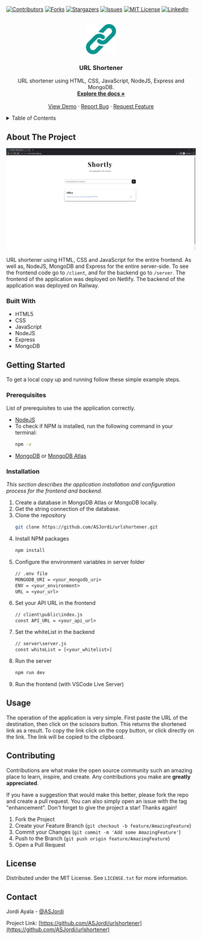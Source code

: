 <a name="readme-top"></a>

[![Contributors][contributors-shield]][contributors-url]
[![Forks][forks-shield]][forks-url]
[![Stargazers][stars-shield]][stars-url]
[![Issues][issues-shield]][issues-url]
[![MIT License][license-shield]][license-url]
[![LinkedIn][linkedin-shield]][linkedin-url]

<!-- PROJECT LOGO -->
<br />
<div align="center">
  <a href="https://github.com/ASJordi/urlshortener">
    <img src="client/public/images/logo.png" alt="Logo" width="80" height="80">
  </a>

  <h3 align="center">URL Shortener</h3>

  <p align="center">
    URL shortener using HTML, CSS, JavaScript, NodeJS, Express and MongoDB. 
    <br />
    <a href="https://github.com/ASJordi/urlshortener"><strong>Explore the docs »</strong></a>
    <br />
    <br />
    <a href="https://link-shortly.netlify.app/">View Demo</a>
    ·
    <a href="https://github.com/ASJordi/urlshortener/issues">Report Bug</a>
    ·
    <a href="https://github.com/ASJordi/urlshortener/issues">Request Feature</a>
  </p>
</div>

<!-- TABLE OF CONTENTS -->
<details>
  <summary>Table of Contents</summary>
  <ol>
    <li>
      <a href="#about-the-project">About The Project</a>
      <ul>
        <li><a href="#built-with">Built With</a></li>
      </ul>
    </li>
    <li>
      <a href="#getting-started">Getting Started</a>
      <ul>
        <li><a href="#prerequisites">Prerequisites</a></li>
        <li><a href="#installation">Installation</a></li>
      </ul>
    </li>
    <li><a href="#usage">Usage</a></li>
    <li><a href="#contributing">Contributing</a></li>
    <li><a href="#license">License</a></li>
    <li><a href="#contact">Contact</a></li>
  </ol>
</details>

<!-- ABOUT THE PROJECT -->
## About The Project

[![Product Name Screen Shot][product-screenshot]](https://link-shortly.netlify.app/)

URL shortener using HTML, CSS and JavaScript for the entire frontend. As well as, NodeJS, MongoDB and Express for the entire server-side. To see the frontend code go to `/client`, and for the backend go to `/server`.
The frontend of the application was deployed on Netlify. The backend of the application was deployed on Railway.

### Built With

* HTML5
* CSS
* JavaScript
* NodeJS
* Express
* MongoDB

<!-- GETTING STARTED -->
## Getting Started

To get a local copy up and running follow these simple example steps.

### Prerequisites

List of prerequisites to use the application correctly.
* [NodeJS](https://nodejs.org/en/download)
* To check if NPM is installed, run the following command in your terminal:
  ```sh
  npm -v
  ```
* [MongoDB](https://www.mongodb.com/try/download/community) or [MongoDB Atlas](https://www.mongodb.com/cloud/atlas)

### Installation

_This section describes the application installation and configuration process for the frontend and backend._

1. Create a database in MongoDB Atlas or MongoDB locally.
2. Get the string connection of the database.
3. Clone the repository
   ```sh
   git clone https://github.com/ASJordi/urlshortener.git
   ```
4. Install NPM packages
   ```sh
   npm install
   ```
5. Configure the environment variables in server folder
   ```JS
   // .env file
   MONGODB_URI = <your_mongodb_uri>
   ENV = <your_environment>
   URL = <your_url>
   ``` 
6. Set your API URL in the frontend
   ```JS
   // client\public\index.js
   const API_URL = <your_api_url>
   ```
7. Set the whiteList in the backend
   ```JS
   // server\server.js
   const whiteList = [<your_whitelist>]
   ```
8. Run the server
   ```sh
   npm run dev
   ```
9.  Run the frontend (with VSCode Live Server)

<!-- USAGE EXAMPLES -->
## Usage
The operation of the application is very simple. First paste the URL of the destination, then click on the scissors button. This returns the shortened link as a result. To copy the link click on the copy button, or click directly on the link. The link will be copied to the clipboard.

<!-- CONTRIBUTING -->
## Contributing

Contributions are what make the open source community such an amazing place to learn, inspire, and create. Any contributions you make are **greatly appreciated**.

If you have a suggestion that would make this better, please fork the repo and create a pull request. You can also simply open an issue with the tag "enhancement".
Don't forget to give the project a star! Thanks again!

1. Fork the Project
2. Create your Feature Branch (`git checkout -b feature/AmazingFeature`)
3. Commit your Changes (`git commit -m 'Add some AmazingFeature'`)
4. Push to the Branch (`git push origin feature/AmazingFeature`)
5. Open a Pull Request

<!-- LICENSE -->
## License

Distributed under the MIT License. See `LICENSE.txt` for more information.

<!-- CONTACT -->
## Contact

Jordi Ayala - [@ASJordi](https://twitter.com/ASJordi)

Project Link: [https://github.com/ASJordi/urlshortener](https://github.com/ASJordi/urlshortener)

[contributors-shield]: https://img.shields.io/github/contributors/ASJordi/urlshortener.svg?style=for-the-badge
[contributors-url]: https://github.com/ASJordi/urlshortener/graphs/contributors
[forks-shield]: https://img.shields.io/github/forks/ASJordi/urlshortener.svg?style=for-the-badge
[forks-url]: https://github.com/ASJordi/urlshortener/network/members
[stars-shield]: https://img.shields.io/github/stars/ASJordi/urlshortener.svg?style=for-the-badge
[stars-url]: https://github.com/ASJordi/urlshortener/stargazers
[issues-shield]: https://img.shields.io/github/issues/ASJordi/urlshortener.svg?style=for-the-badge
[issues-url]: https://github.com/ASJordi/urlshortener/issues
[license-shield]: https://img.shields.io/github/license/ASJordi/urlshortener.svg?style=for-the-badge
[license-url]: https://github.com/ASJordi/urlshortener/blob/master/LICENSE.txt
[linkedin-shield]: https://img.shields.io/badge/-LinkedIn-black.svg?style=for-the-badge&logo=linkedin&colorB=555
[linkedin-url]: https://linkedin.com/in/ASJordi
[product-screenshot]: client/public/images/screenshot.png